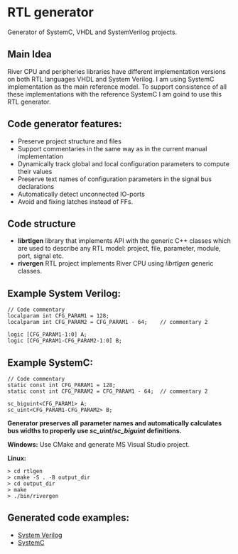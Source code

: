 # RTL generator

  Generator of SystemC, VHDL and SystemVerilog projects.

## Main Idea

  River CPU and peripheries libraries have different implementation versions
on both RTL languages VHDL and System Verilog. I am using 
SystemC implementation as the main reference model. To support consistence 
of all these implementations with the reference SystemC I am goind to use
this RTL generator.

## Code generator features:

- Preserve project structure and files
- Support commentaries in the same way as in the current manual implementation
- Dynamically track global and local configuration parameters to compute their values
- Preserve text names of configuration parameters in the signal bus declarations
- Automatically detect unconnected IO-ports
- Avoid and fixing latches instead of FFs.

## Code structure

- <b>librtlgen</b> library that implements API with the generic C++ classes 
which are used to describe any RTL model: project, file, parameter, 
module, port, signal etc.
- <b>rivergen</b> RTL project implements River CPU using <i>librtlgen</i> generic classes.

## Example System Verilog:

    // Code commentary
    localparam int CFG_PARAM1 = 128;
    localparam int CFG_PARAM2 = CFG_PARAM1 - 64;    // commentary 2

    logic [CFG_PARAM1-1:0] A;
    logic [CFG_PARAM1-CFG_PARAM2-1:0] B;

## Example SystemC:

    // Code commentary
    static const int CFG_PARAM1 = 128;
    static const int CFG_PARAM2 = CFG_PARAM1 - 64;  // commentary 2

    sc_biguint<CFG_PARAM1> A;
    sc_uint<CFG_PARAM1-CFG_PARAM2> B;

<b>Generator preserves all parameter names and automatically calculates
bus widths to properly use <i>sc_uint</i>/<i>sc_biguint</i> definitions.</b>

<b>Windows:</b> Use CMake and generate MS Visual Studio project.

<b>Linux:</b>

    > cd rtlgen
    > cmake -S . -B output_dir
    > cd output_dir
    > make
    > ./bin/rivergen

## Generated code examples:

- [System Verilog](https://github.com/sergeykhbr/riscv_vhdl/tree/master/sv)
- [SystemC](https://github.com/sergeykhbr/riscv_vhdl/tree/master/sc)
